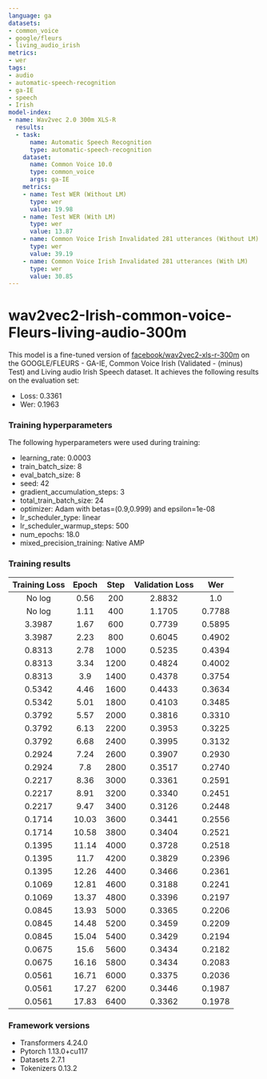 ```yaml
---
language: ga
datasets:
- common_voice
- google/fleurs
- living_audio_irish
metrics:
- wer
tags:
- audio
- automatic-speech-recognition
- ga-IE
- speech
- Irish
model-index:
- name: Wav2vec 2.0 300m XLS-R
  results:
  - task:
      name: Automatic Speech Recognition
      type: automatic-speech-recognition
    dataset:
      name: Common Voice 10.0
      type: common_voice
      args: ga-IE
    metrics:
    - name: Test WER (Without LM)
      type: wer
      value: 19.98
    - name: Test WER (With LM)
      type: wer
      value: 13.87
    - name: Common Voice Irish Invalidated 281 utterances (Without LM)
      type: wer
      value: 39.19
    - name: Common Voice Irish Invalidated 281 utterances (With LM)
      type: wer
      value: 30.85
---
```



# wav2vec2-Irish-common-voice-Fleurs-living-audio-300m

This model is a fine-tuned version of [facebook/wav2vec2-xls-r-300m](https://huggingface.co/facebook/wav2vec2-xls-r-300m) on the GOOGLE/FLEURS - GA-IE, Common Voice Irish (Validated - (minus) Test) and Living audio Irish Speech dataset.
It achieves the following results on the evaluation set:
- Loss: 0.3361
- Wer: 0.1963

### Training hyperparameters

The following hyperparameters were used during training:
- learning_rate: 0.0003
- train_batch_size: 8
- eval_batch_size: 8
- seed: 42
- gradient_accumulation_steps: 3
- total_train_batch_size: 24
- optimizer: Adam with betas=(0.9,0.999) and epsilon=1e-08
- lr_scheduler_type: linear
- lr_scheduler_warmup_steps: 500
- num_epochs: 18.0
- mixed_precision_training: Native AMP

### Training results

| Training Loss | Epoch | Step | Validation Loss | Wer    |
|:-------------:|:-----:|:----:|:---------------:|:------:|
| No log        | 0.56  | 200  | 2.8832          | 1.0    |
| No log        | 1.11  | 400  | 1.1705          | 0.7788 |
| 3.3987        | 1.67  | 600  | 0.7739          | 0.5895 |
| 3.3987        | 2.23  | 800  | 0.6045          | 0.4902 |
| 0.8313        | 2.78  | 1000 | 0.5235          | 0.4394 |
| 0.8313        | 3.34  | 1200 | 0.4824          | 0.4002 |
| 0.8313        | 3.9   | 1400 | 0.4378          | 0.3754 |
| 0.5342        | 4.46  | 1600 | 0.4433          | 0.3634 |
| 0.5342        | 5.01  | 1800 | 0.4103          | 0.3485 |
| 0.3792        | 5.57  | 2000 | 0.3816          | 0.3310 |
| 0.3792        | 6.13  | 2200 | 0.3953          | 0.3225 |
| 0.3792        | 6.68  | 2400 | 0.3995          | 0.3132 |
| 0.2924        | 7.24  | 2600 | 0.3907          | 0.2930 |
| 0.2924        | 7.8   | 2800 | 0.3517          | 0.2740 |
| 0.2217        | 8.36  | 3000 | 0.3361          | 0.2591 |
| 0.2217        | 8.91  | 3200 | 0.3340          | 0.2451 |
| 0.2217        | 9.47  | 3400 | 0.3126          | 0.2448 |
| 0.1714        | 10.03 | 3600 | 0.3441          | 0.2556 |
| 0.1714        | 10.58 | 3800 | 0.3404          | 0.2521 |
| 0.1395        | 11.14 | 4000 | 0.3728          | 0.2518 |
| 0.1395        | 11.7  | 4200 | 0.3829          | 0.2396 |
| 0.1395        | 12.26 | 4400 | 0.3466          | 0.2361 |
| 0.1069        | 12.81 | 4600 | 0.3188          | 0.2241 |
| 0.1069        | 13.37 | 4800 | 0.3396          | 0.2197 |
| 0.0845        | 13.93 | 5000 | 0.3365          | 0.2206 |
| 0.0845        | 14.48 | 5200 | 0.3459          | 0.2209 |
| 0.0845        | 15.04 | 5400 | 0.3429          | 0.2194 |
| 0.0675        | 15.6  | 5600 | 0.3434          | 0.2182 |
| 0.0675        | 16.16 | 5800 | 0.3434          | 0.2083 |
| 0.0561        | 16.71 | 6000 | 0.3375          | 0.2036 |
| 0.0561        | 17.27 | 6200 | 0.3446          | 0.1987 |
| 0.0561        | 17.83 | 6400 | 0.3362          | 0.1978 |


### Framework versions

- Transformers 4.24.0
- Pytorch 1.13.0+cu117
- Datasets 2.7.1
- Tokenizers 0.13.2

